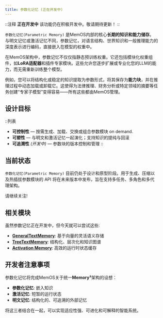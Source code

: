 ```yaml
---
title: 参数化记忆 (正在开发中)
---
```


::注释
**正在开发中**
该功能仍在积极开发中。敬请期待更新！
::

`参数化记忆(Parametric Memory)` 是MemOS内部的核心**长期的知识和能力储存**。与明文记忆或激活记忆不同，参数记忆，对语言结构、世界知识和一般推理能力的深度表示进行编码，直接嵌入在模型的权重中。

在MemOS架构中，参数记忆不仅仅指静态预训练权重。它还包括模块化权重组件，如**LoRA适配器**和插件专家模块。这些允许您逐步扩展或专业化您的LLM的能力，而无需重新训练整个模型。

例如，您可以将结构化或稳定的知识提取为参数形式，将其保存为**能力块**，并在推理过程中动态加载或卸载它。这使得为法律推理、财务分析或特定领域的摘要等任务创建“专家子模型”变得容易——所有这些都由MemOS管理。


## 设计目标

::列表
-  **可控制性** — 按需生成、加载、交换或组合参数模块
   on demand.
-  **可塑性** — 与明文和激活记忆一起演化；支持知识的提纯与回滚
-  **可追溯性** *(开发中)* — 参数块的版本控制和管理
::

## 当前状态

`参数化记忆(Parametric Memory)` 目前仍处于设计和原型阶段。用于生成、压缩以及热插拔参数模块的 API 将在未来版本中发布，旨在支持多任务、多角色和多代理架构。

请继续关注!


## 相关模块

虽然参数记忆正在开发中，但今天就可以尝试这些:
- **[GeneralTextMemory](/modules/memories/general_textual_memory)**: 基于向量的灵活语义存储
- **[TreeTextMemory](/modules/memories/tree_textual_memory)**: 结构化、层次化和知识图谱
- **[Activation Memory](/modules/memories/kv_cache_memory)**: 高效的运行时状态缓存

## 开发者注意事项

参数化记忆将完成MemOS关于统一**Memory³**架构的设想：
- **参数化记忆**: 嵌入知识
- **激活记忆**: 短暂的运行状态
- **明文记忆**: 结构化的、可追溯的外部记忆

将这三者结合在一起，可以实现适应性强、可进化和可解释的智能系统。
